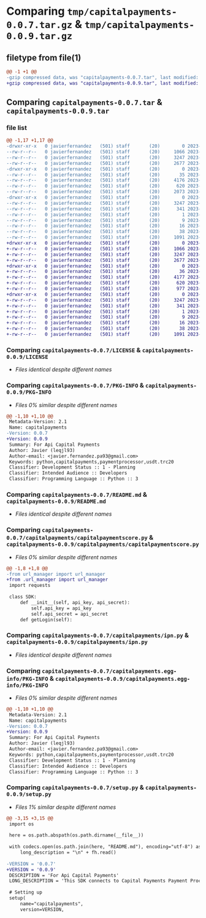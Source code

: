 # Comparing `tmp/capitalpayments-0.0.7.tar.gz` & `tmp/capitalpayments-0.0.9.tar.gz`

## filetype from file(1)

```diff
@@ -1 +1 @@
-gzip compressed data, was "capitalpayments-0.0.7.tar", last modified: Fri May 12 00:10:17 2023, max compression
+gzip compressed data, was "capitalpayments-0.0.9.tar", last modified: Fri May 12 00:59:04 2023, max compression
```

## Comparing `capitalpayments-0.0.7.tar` & `capitalpayments-0.0.9.tar`

### file list

```diff
@@ -1,17 +1,17 @@
-drwxr-xr-x   0 javierfernandez   (501) staff       (20)        0 2023-05-12 00:10:17.837730 capitalpayments-0.0.7/
--rw-r--r--   0 javierfernandez   (501) staff       (20)     1066 2023-05-11 21:44:06.000000 capitalpayments-0.0.7/LICENSE
--rw-r--r--   0 javierfernandez   (501) staff       (20)     3247 2023-05-12 00:10:17.837583 capitalpayments-0.0.7/PKG-INFO
--rw-r--r--   0 javierfernandez   (501) staff       (20)     2677 2023-05-12 00:01:07.000000 capitalpayments-0.0.7/README.md
-drwxr-xr-x   0 javierfernandez   (501) staff       (20)        0 2023-05-12 00:10:17.836417 capitalpayments-0.0.7/capitalpayments/
--rw-r--r--   0 javierfernandez   (501) staff       (20)       35 2023-05-12 00:10:03.000000 capitalpayments-0.0.7/capitalpayments/__init__.py
--rw-r--r--   0 javierfernandez   (501) staff       (20)     4176 2023-05-12 00:09:55.000000 capitalpayments-0.0.7/capitalpayments/capitalpaymentscore.py
--rw-r--r--   0 javierfernandez   (501) staff       (20)      620 2023-05-11 23:35:08.000000 capitalpayments-0.0.7/capitalpayments/ipn.py
--rw-r--r--   0 javierfernandez   (501) staff       (20)     2073 2023-05-11 19:07:42.000000 capitalpayments-0.0.7/capitalpayments/url_manager.py
-drwxr-xr-x   0 javierfernandez   (501) staff       (20)        0 2023-05-12 00:10:17.837377 capitalpayments-0.0.7/capitalpayments.egg-info/
--rw-r--r--   0 javierfernandez   (501) staff       (20)     3247 2023-05-12 00:10:17.000000 capitalpayments-0.0.7/capitalpayments.egg-info/PKG-INFO
--rw-r--r--   0 javierfernandez   (501) staff       (20)      341 2023-05-12 00:10:17.000000 capitalpayments-0.0.7/capitalpayments.egg-info/SOURCES.txt
--rw-r--r--   0 javierfernandez   (501) staff       (20)        1 2023-05-12 00:10:17.000000 capitalpayments-0.0.7/capitalpayments.egg-info/dependency_links.txt
--rw-r--r--   0 javierfernandez   (501) staff       (20)        9 2023-05-12 00:10:17.000000 capitalpayments-0.0.7/capitalpayments.egg-info/requires.txt
--rw-r--r--   0 javierfernandez   (501) staff       (20)       16 2023-05-12 00:10:17.000000 capitalpayments-0.0.7/capitalpayments.egg-info/top_level.txt
--rw-r--r--   0 javierfernandez   (501) staff       (20)       38 2023-05-12 00:10:17.837768 capitalpayments-0.0.7/setup.cfg
--rw-r--r--   0 javierfernandez   (501) staff       (20)     1091 2023-05-12 00:10:12.000000 capitalpayments-0.0.7/setup.py
+drwxr-xr-x   0 javierfernandez   (501) staff       (20)        0 2023-05-12 00:59:04.695207 capitalpayments-0.0.9/
+-rw-r--r--   0 javierfernandez   (501) staff       (20)     1066 2023-05-11 21:44:06.000000 capitalpayments-0.0.9/LICENSE
+-rw-r--r--   0 javierfernandez   (501) staff       (20)     3247 2023-05-12 00:59:04.695053 capitalpayments-0.0.9/PKG-INFO
+-rw-r--r--   0 javierfernandez   (501) staff       (20)     2677 2023-05-12 00:01:07.000000 capitalpayments-0.0.9/README.md
+drwxr-xr-x   0 javierfernandez   (501) staff       (20)        0 2023-05-12 00:59:04.694119 capitalpayments-0.0.9/capitalpayments/
+-rw-r--r--   0 javierfernandez   (501) staff       (20)       36 2023-05-12 00:50:40.000000 capitalpayments-0.0.9/capitalpayments/__init__.py
+-rw-r--r--   0 javierfernandez   (501) staff       (20)     4177 2023-05-12 00:58:50.000000 capitalpayments-0.0.9/capitalpayments/capitalpaymentscore.py
+-rw-r--r--   0 javierfernandez   (501) staff       (20)      620 2023-05-11 23:35:08.000000 capitalpayments-0.0.9/capitalpayments/ipn.py
+-rw-r--r--   0 javierfernandez   (501) staff       (20)      977 2023-05-12 00:58:48.000000 capitalpayments-0.0.9/capitalpayments/url_manager.py
+drwxr-xr-x   0 javierfernandez   (501) staff       (20)        0 2023-05-12 00:59:04.694860 capitalpayments-0.0.9/capitalpayments.egg-info/
+-rw-r--r--   0 javierfernandez   (501) staff       (20)     3247 2023-05-12 00:59:04.000000 capitalpayments-0.0.9/capitalpayments.egg-info/PKG-INFO
+-rw-r--r--   0 javierfernandez   (501) staff       (20)      341 2023-05-12 00:59:04.000000 capitalpayments-0.0.9/capitalpayments.egg-info/SOURCES.txt
+-rw-r--r--   0 javierfernandez   (501) staff       (20)        1 2023-05-12 00:59:04.000000 capitalpayments-0.0.9/capitalpayments.egg-info/dependency_links.txt
+-rw-r--r--   0 javierfernandez   (501) staff       (20)        9 2023-05-12 00:59:04.000000 capitalpayments-0.0.9/capitalpayments.egg-info/requires.txt
+-rw-r--r--   0 javierfernandez   (501) staff       (20)       16 2023-05-12 00:59:04.000000 capitalpayments-0.0.9/capitalpayments.egg-info/top_level.txt
+-rw-r--r--   0 javierfernandez   (501) staff       (20)       38 2023-05-12 00:59:04.695251 capitalpayments-0.0.9/setup.cfg
+-rw-r--r--   0 javierfernandez   (501) staff       (20)     1091 2023-05-12 00:50:47.000000 capitalpayments-0.0.9/setup.py
```

### Comparing `capitalpayments-0.0.7/LICENSE` & `capitalpayments-0.0.9/LICENSE`

 * *Files identical despite different names*

### Comparing `capitalpayments-0.0.7/PKG-INFO` & `capitalpayments-0.0.9/PKG-INFO`

 * *Files 0% similar despite different names*

```diff
@@ -1,10 +1,10 @@
 Metadata-Version: 2.1
 Name: capitalpayments
-Version: 0.0.7
+Version: 0.0.9
 Summary: For Api Capital Payments
 Author: Javier (leqjl93)
 Author-email: <javier.fernandez.pa93@gmail.com>
 Keywords: python,capitalpayments,paymentprocessor,usdt.trc20
 Classifier: Development Status :: 1 - Planning
 Classifier: Intended Audience :: Developers
 Classifier: Programming Language :: Python :: 3
```

### Comparing `capitalpayments-0.0.7/README.md` & `capitalpayments-0.0.9/README.md`

 * *Files identical despite different names*

### Comparing `capitalpayments-0.0.7/capitalpayments/capitalpaymentscore.py` & `capitalpayments-0.0.9/capitalpayments/capitalpaymentscore.py`

 * *Files 0% similar despite different names*

```diff
@@ -1,8 +1,8 @@
-from url_manager import url_manager
+from .url_manager import url_manager
 import requests
 
 class SDK:
     def __init__(self, api_key, api_secret):
         self.api_key = api_key
         self.api_secret = api_secret
     def getLogin(self):
```

### Comparing `capitalpayments-0.0.7/capitalpayments/ipn.py` & `capitalpayments-0.0.9/capitalpayments/ipn.py`

 * *Files identical despite different names*

### Comparing `capitalpayments-0.0.7/capitalpayments.egg-info/PKG-INFO` & `capitalpayments-0.0.9/capitalpayments.egg-info/PKG-INFO`

 * *Files 0% similar despite different names*

```diff
@@ -1,10 +1,10 @@
 Metadata-Version: 2.1
 Name: capitalpayments
-Version: 0.0.7
+Version: 0.0.9
 Summary: For Api Capital Payments
 Author: Javier (leqjl93)
 Author-email: <javier.fernandez.pa93@gmail.com>
 Keywords: python,capitalpayments,paymentprocessor,usdt.trc20
 Classifier: Development Status :: 1 - Planning
 Classifier: Intended Audience :: Developers
 Classifier: Programming Language :: Python :: 3
```

### Comparing `capitalpayments-0.0.7/setup.py` & `capitalpayments-0.0.9/setup.py`

 * *Files 1% similar despite different names*

```diff
@@ -3,15 +3,15 @@
 import os
 
 here = os.path.abspath(os.path.dirname(__file__))
 
 with codecs.open(os.path.join(here, "README.md"), encoding="utf-8") as fh:
     long_description = "\n" + fh.read()
 
-VERSION = '0.0.7'
+VERSION = '0.0.9'
 DESCRIPTION = 'For Api Capital Payments'
 LONG_DESCRIPTION = 'This SDK connects to Capital Payments Payment Processor Api.'
 
 # Setting up
 setup(
     name="capitalpayments",
     version=VERSION,
```

